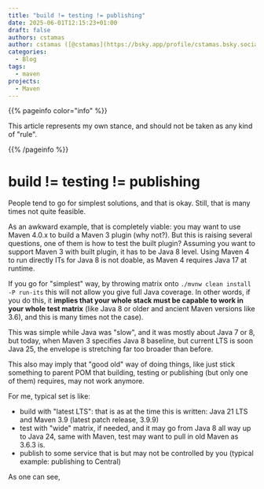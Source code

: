 ```yaml
---
title: "build != testing != publishing"
date: 2025-06-01T12:15:23+01:00
draft: false
authors: cstamas
author: cstamas ([@cstamas](https://bsky.app/profile/cstamas.bsky.social))
categories:
  - Blog
tags:
  - maven
projects:
  - Maven
---
```


{{% pageinfo color="info" %}}

This article represents my own stance, and should not be taken as any kind of "rule".

{{% /pageinfo %}}


# build != testing != publishing

People tend to go for simplest solutions, and that is okay. Still, that is many times not quite feasible.

As an awkward example, that is completely viable: you may want to use Maven 4.0.x to build a Maven 3 plugin (why not?). But this is raising several questions, one of them is how to test the built plugin? Assuming you want to support Maven 3 with built plugin, it has to be Java 8 level. Using Maven 4 to run directly ITs for Java 8 is not doable, as Maven 4 requires Java 17 at runtime.

If you go for "simplest" way, by throwing matrix onto `./mvnw clean install -P run-its` this will not allow you give full Java coverage. In other words, if you do this, it **implies that your whole stack must be capable to work in your whole test matrix** (like Java 8 or older and ancient Maven versions like 3.6), and this is many times not the case).

This was simple while Java was "slow", and it was mostly about Java 7 or 8, but today, when Maven 3 specifies Java 8 baseline, but current LTS is soon Java 25, the envelope is stretching far too broader than before.

This also may imply that "good old" way of doing things, like just stick something to parent POM that building, testing or publishing (but only one of them) requires, may not work anymore.

For me, typical set is like:
* build with "latest LTS": that is as at the time this is written: Java 21 LTS and Maven 3.9 (latest patch release, 3.9.9)
* test with "wide" matrix, if needed, and it may go from Java 8 all way up to Java 24, same with Maven, test may want to pull in old Maven as 3.6.3 is.
* publish to some service that is but may not be controlled by you (typical example: publishing to Central)

As one can see, 